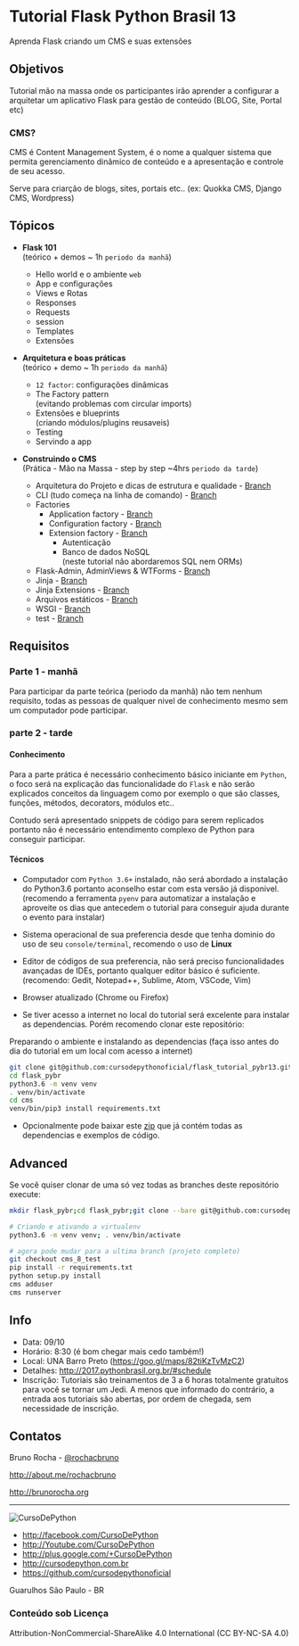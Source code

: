 # Tutorial Flask Python Brasil 13

Aprenda Flask criando um CMS e suas extensões

## Objetivos

Tutorial mão na massa onde os participantes irão aprender a configurar a
arquitetar um aplicativo Flask para gestão de conteúdo (BLOG, Site, Portal etc)

### CMS?

CMS é Content Management System, é o nome a qualquer sistema que permita gerenciamento
dinâmico de conteúdo e a apresentação e controle de seu acesso.

Serve para criarção de blogs, sites, portais etc.. (ex: Quokka CMS, Django CMS, Wordpress)

## Tópicos

- **Flask 101**  
    (teórico + demos ~ 1h `periodo da manhã`)

    * Hello world e o ambiente `web`
    * App e configurações
    * Views e Rotas
    * Responses
    * Requests
    * session
    * Templates
    * Extensões

- **Arquitetura e boas práticas**  
    (teórico + demo ~ 1h `periodo da manhã`)

    * `12 factor`: configurações dinâmicas
    * The Factory pattern  
      (evitando problemas com circular imports)
    * Extensões e blueprints  
      (criando módulos/plugins reusaveis)
    * Testing
    * Servindo a app

- **Construindo o CMS**  
    (Prática - Mão na Massa - step by step ~4hrs `periodo da tarde`)
    * Arquitetura do Projeto e dicas de estrutura e qualidade - [Branch](../../tree/cms/cms)
    * CLI (tudo começa na linha de comando) - [Branch](../../tree/cms_2_cli/cms)
    * Factories
        * Application factory - [Branch](../../tree/cms_3_app_factory/cms)
        * Configuration factory - [Branch](../../tree/cms_3_config_factory/cms)
        * Extension factory - [Branch](../../tree/cms_3_extension_factory/cms)
            * Autenticação
            * Banco de dados NoSQL  
              (neste tutorial não abordaremos SQL nem ORMs)
    * Flask-Admin, AdminViews & WTForms - [Branch](../../tree/cms_4_blog/cms)
    * Jinja - [Branch](../../tree/cms_5_jinja/cms)
    * Jinja Extensions - [Branch](../../tree/cms_5_template_globals/cms)
    * Arquivos estáticos - [Branch](../../tree/cms_6_static/cms)
    * WSGI - [Branch](../../tree/cms_7_wsgi/cms)
    * test - [Branch](../../tree/cms_8_test/cms)

## Requisitos


### Parte 1 - manhã

Para participar da parte teórica (periodo da manhã) não tem nenhum requisito, todas as pessoas de qualquer nivel de conhecimento mesmo sem um computador pode participar.


### parte 2 - tarde


#### Conhecimento 

Para a parte prática é necessário conhecimento básico iniciante em `Python`, o foco será na explicação das funcionalidade do `Flask` e não serão explicados conceitos da linguagem como por exemplo o que são classes, funções, métodos, decorators, módulos etc..

Contudo será apresentado snippets de código para serem replicados portanto não é necessário entendimento complexo de Python para conseguir participar.

#### Técnicos

* Computador com `Python 3.6+` instalado, não será abordado a instalação do Python3.6 portanto aconselho estar com esta versão já disponivel.
(recomendo a ferramenta `pyenv` para automatizar a instalação e aproveite os dias que antecedem o tutorial para conseguir ajuda durante o evento para instalar)

* Sistema operacional de sua preferencia desde que tenha dominio do uso de seu `console/terminal`, recomendo o uso de **Linux**

* Editor de códigos de sua preferencia, não será preciso funcionalidades avançadas de IDEs, portanto qualquer editor básico é suficiente. 
(recomendo: Gedit, Notepad++, Sublime, Atom, VSCode, Vim)

* Browser atualizado (Chrome ou Firefox)

* Se tiver acesso a internet no local do tutorial será excelente para instalar as dependencias. Porém recomendo clonar este repositório:

Preparando o ambiente e instalando as dependencias (faça isso antes do dia do tutorial em um local com acesso a internet)

```bash
git clone git@github.com:cursodepythonoficial/flask_tutorial_pybr13.git flask_pybr
cd flask_pybr
python3.6 -m venv venv
. venv/bin/activate
cd cms
venv/bin/pip3 install requirements.txt  
```

* Opcionalmente pode baixar este [zip](https://github.com/cursodepythonoficial/flask_tutorial_pybr13/raw/master/files/env.tgz) que já contém todas as dependencias e exemplos de código.


## Advanced

Se você quiser clonar de uma só vez todas as branches deste repositório execute:

```bash
mkdir flask_pybr;cd flask_pybr;git clone --bare git@github.com:cursodepythonoficial/flask_tutorial_pybr13.git .git;git config --unset core.bare;git reset --hard

# Criando e ativando a virtualenv
python3.6 -m venv venv; . venv/bin/activate

# agora pode mudar para a ultima branch (projeto completo)
git checkout cms_8_test
pip install -r requirements.txt
python setup.py install
cms adduser
cms runserver
```

## Info

- Data: 09/10
- Horário: 8:30 (é bom chegar mais cedo também!)
- Local: UNA Barro Preto (https://goo.gl/maps/82tiKzTvMzC2)
- Detalhes: http://2017.pythonbrasil.org.br/#schedule
- Inscrição: Tutoriais são treinamentos de 3 a 6 horas totalmente gratuitos para você se tornar um Jedi. A menos que informado do contrário, a entrada aos tutoriais são abertas, por ordem de chegada, sem necessidade de inscrição.

## Contatos

Bruno Rocha - [@rochacbruno](http://github.com/rochacbruno)

http://about.me/rochacbruno

http://brunorocha.org


---


![CursoDePython](https://avatars2.githubusercontent.com/u/31020499?v=4&s=200)

- http://facebook.com/CursoDePython
- http://Youtube.com/CursoDePython
- http://plus.google.com/+CursoDePython
- http://cursodepython.com.br
- https://github.com/cursodepythonoficial

Guarulhos São Paulo - BR

### Conteúdo sob Licença

Attribution-NonCommercial-ShareAlike 4.0 International (CC BY-NC-SA 4.0)
